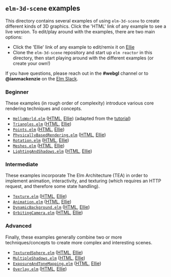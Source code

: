 ## `elm-3d-scene` examples

This directory contains several examples of using `elm-3d-scene` to create
different kinds of 3D graphics. Click the 'HTML' link of any example to see a
live version. To edit/play around with the examples, there are two main options:

- Click the 'Ellie' link of any example to edit/remix it on [Ellie](https://ellie-app.com)
- Clone the `elm-3d-scene` repository and start up `elm reactor` in this
  directory, then start playing around with the different examples (or create
  your own!)
  
If you have questions, please reach out in the **#webgl** channel or to
**@ianmackenzie** on the [Elm Slack](https://elmlang.herokuapp.com).

### Beginner

These examples (in rough order of complexity) introduce various core rendering
techniques and concepts.

- [`HelloWorld.elm`](https://github.com/ianmackenzie/elm-3d-scene/blob/master/examples/HelloWorld.elm)
  ([HTML](https://ianmackenzie.github.io/elm-3d-scene/examples/1.0.0/hello-world.html), [Ellie](https://ellie-app.com/9g2P5dZ2tT9a1))
  (adapted from the [tutorial](https://github.com/ianmackenzie/elm-3d-scene/blob/master/TUTORIAL.md)) 
- [`Triangles.elm`](https://github.com/ianmackenzie/elm-3d-scene/blob/master/examples/Triangles.elm)
  ([HTML](https://ianmackenzie.github.io/elm-3d-scene/examples/1.0.0/triangles.html), [Ellie](https://ellie-app.com/9g2Rndnhtxsa1))
- [`Points.elm`](https://github.com/ianmackenzie/elm-3d-scene/blob/master/examples/Points.elm)
  ([HTML](https://ianmackenzie.github.io/elm-3d-scene/examples/1.0.0/points.html), [Ellie](https://ellie-app.com/9g2QyXDBLPha1))
- [`PhysicallyBasedRendering.elm`](https://github.com/ianmackenzie/elm-3d-scene/blob/master/examples/PhysicallyBasedRendering.elm)
  ([HTML](https://ianmackenzie.github.io/elm-3d-scene/examples/1.0.0/physically-based-rendering.html), [Ellie](https://ellie-app.com/9g2QgTKc9sya1))
- [`Rotation.elm`](https://github.com/ianmackenzie/elm-3d-scene/blob/master/examples/Rotation.elm)
  ([HTML](https://ianmackenzie.github.io/elm-3d-scene/examples/1.0.0/rotation.html), [Ellie](https://ellie-app.com/9g2QLCp29yPa1))
- [`Meshes.elm`](https://github.com/ianmackenzie/elm-3d-scene/blob/master/examples/Meshes.elm)
  ([HTML](https://ianmackenzie.github.io/elm-3d-scene/examples/1.0.0/meshes.html), [Ellie](https://ellie-app.com/9g2PxLDWHjZa1))
- [`LightingAndShadows.elm`](https://github.com/ianmackenzie/elm-3d-scene/blob/master/examples/LightingAndShadows.elm)
  ([HTML](https://ianmackenzie.github.io/elm-3d-scene/examples/1.0.0/lighting-and-shadows.html), [Ellie](https://ellie-app.com/9g2Pjt4Dgyga1))

### Intermediate

These examples incorporate The Elm Architecture (TEA) in order to implement
animation, interactivity, and texturing (which requires an HTTP request, and
therefore some state handling).

- [`Texture.elm`](https://github.com/ianmackenzie/elm-3d-scene/blob/master/examples/Texture.elm)
  ([HTML](https://ianmackenzie.github.io/elm-3d-scene/examples/1.0.0/texture.html), [Ellie](https://ellie-app.com/9g2QWLphZVma1))
- [`Animation.elm`](https://github.com/ianmackenzie/elm-3d-scene/blob/master/examples/Animation.elm)
  ([HTML](https://ianmackenzie.github.io/elm-3d-scene/examples/1.0.0/animation.html), [Ellie](https://ellie-app.com/9g2NcRZPsXva1))
- [`DynamicBackground.elm`](https://github.com/ianmackenzie/elm-3d-scene/blob/master/examples/DynamicBackground.elm)
  ([HTML](https://ianmackenzie.github.io/elm-3d-scene/examples/1.0.0/dynamic-background.html), [Ellie](https://ellie-app.com/9g2NtVNqz7ca1))
- [`OrbitingCamera.elm`](https://github.com/ianmackenzie/elm-3d-scene/blob/master/examples/OrbitingCamera.elm)
  ([HTML](https://ianmackenzie.github.io/elm-3d-scene/examples/1.0.0/orbiting-camera.html), [Ellie](https://ellie-app.com/9g2Q5BLWpm8a1))

### Advanced

Finally, these examples generally combine two or more techniques/concepts to
create more complex and interesting scenes. 

- [`TexturedSphere.elm`](https://github.com/ianmackenzie/elm-3d-scene/blob/master/examples/TexturedSphere.elm)
  ([HTML](https://ianmackenzie.github.io/elm-3d-scene/examples/1.0.0/textured-sphere.html), [Ellie](https://ellie-app.com/9g2R9VDG6NHa1))
- [`MultipleShadows.elm`](https://github.com/ianmackenzie/elm-3d-scene/blob/master/examples/MultipleShadows.elm)
  ([HTML](https://ianmackenzie.github.io/elm-3d-scene/examples/1.0.0/multiple-shadows.html), [Ellie](https://ellie-app.com/9g2PQxgqk49a1))
- [`ExposureAndToneMapping.elm`](https://github.com/ianmackenzie/elm-3d-scene/blob/master/examples/ExposureAndToneMapping.elm)
  ([HTML](https://ianmackenzie.github.io/elm-3d-scene/examples/1.0.0/exposure-and-tone-mapping.html), [Ellie](https://ellie-app.com/9g2NQtQNxXpa1))
- [`Overlay.elm`](https://github.com/ianmackenzie/elm-3d-scene/blob/master/examples/Overlay.elm)
  ([HTML](https://ianmackenzie.github.io/elm-3d-scene/examples/1.0.0/overlay.html), [Ellie](https://ellie-app.com/bdkzqjBxCtQa1))
